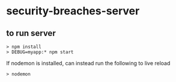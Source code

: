 # security-breaches-server

## to run server
```
> npm install
> DEBUG=myapp:* npm start
```
If nodemon is installed, can instead run the following to live reload
```
> nodemon
```

